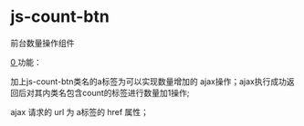 # js-count-btn

前台数量操作组件

<a href="这里定义自己的url" class="js-count-btn">
    <i class="fa fa-thumbs-up"></i>
    <span class="count">0</span>
</a>
功能：

加上js-count-btn类名的a标签为可以实现数量增加的 ajax操作；ajax执行成功返回后对其内类名包含count的标签进行数量加1操作;

ajax 请求的 url 为 a标签的 href 属性；